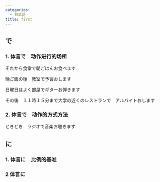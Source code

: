 ```yaml
---
categories:
  - 日本語
title: first
---
```

## で

### 1. 体言で　动作进行的场所

それから食堂で朝ごはんお食べます

晩ご飯の後　教室で予習おします

日曜日はよく部屋でギターお弾きます

その後　１１時１５分まで大学の近くのレストランで　アルバイトおします

### 2. 体言で　动作的方式方法

ときどき　ラジオで音楽お聴きます



## に

### 1. 体言に　比例的基准

### 2 体言に　